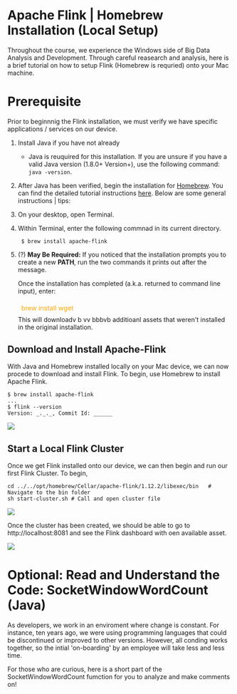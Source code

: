 # Apache Flink | Homebrew Installation (Local Setup)
<line>

Throughout the course, we experience the Windows side of Big Data Analysis and Development. Through careful reasearch and analysis, here is a brief tutorial on how to setup Flink (Homebrew is requried) onto your Mac machine.

# Prerequisite
Prior to beginnnig the Flink installation, we must verify we have specific applications / services on our device.

1. Install Java if you have not already
    - Java is reuquired for this installation. If you are unsure if you have a valid Java version (1.8.0+ Version+), use the following command: ```  java -version ```.    
2. After Java has been verified, begin the installation for [Homebrew]("https://brew.sh"). You can find the detailed tutorial instructions [here]("https://brew.sh"). Below are some general instructions | tips:   
    
3. On your desktop, open Terminal. </li>

4.  Within Terminal, enter the following commnad in its current directory. 
    
    <code> $ brew install apache-flink </code>
        
5. (?) <strong>May Be Required:</strong> If you noticed that the installation prompts you to create a new <strong>PATH</strong>, run the two commands it prints out after the message. </li>
    <p> Once the installation has completed (a.k.a. returned to command line input), enter:<div style="color: orange; padding: .5em; font-size: 105%;"}>brew install wget</div> This will downloadv b vv bbbvb additioanl assets that weren't installed in the original installation. </p>    </ol> 

## Download and Install Apache-Flink
With Java and Homebrew installed locally on your Mac device, we can now procede to download and install Flink. To begin, use Homebrew to install Apache Flink.

```Terminal
$ brew install apache-flink
...
$ flink --version
Version: _._._, Commit Id: ______
```

![](../photo/Images/installFlink.png)

## Start a Local Flink Cluster
Once we get Flink installed onto our device, we can then begin and run our first Flink Cluster. To begin, 

```Terminal
cd ../../opt/homebrew/Cellar/apache-flink/1.12.2/libexec/bin   # Navigate to the bin folder
sh start-cluster.sh # Call and open cluster file 
```
![](../photo/Images/start-cluster.png)

Once the cluster has been created, we should be able to go to http://localhost:8081 and see the Flink dashboard with oen available asset. 

![](../photo/Images/hostPage.png)


# Optional: Read and Understand the Code: SocketWindowWordCount (Java)
As developers, we work in an enviroment where change is constant. For instance, ten years ago, we were using programming languages that could be discontinued or improved to other versions. However, all conding works together, so the intial 'on-boarding' by an employee will take less and less time.

For those who are curious, here is a short part of the SocketWindowWordCount fumction for you to analyze and make comments on!

<!-- Note: All code below was found directly from  -->
```Java



```
